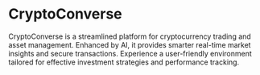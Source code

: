 # CryptoConverse

CryptoConverse is a streamlined platform for cryptocurrency trading and asset management.  Enhanced by AI, it provides smarter real-time market insights and secure transactions. Experience a user-friendly environment tailored for effective investment strategies and performance tracking.